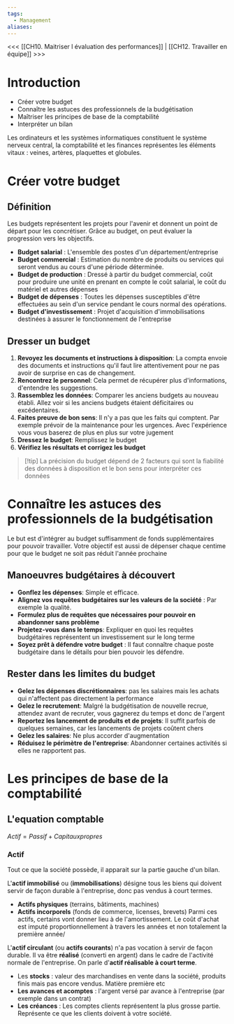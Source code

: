 ```yaml
---
tags:
  - Management
aliases:
---
```

<<< [[CH10. Maitriser l évaluation des performances]] | [[CH12. Travailler en équipe]] >>>

# Introduction
- Créer votre budget
- Connaître les astuces des professionnels de la budgétisation
- Maîtriser les principes de base de la comptabilité
- Interpréter un bilan

Les ordinateurs et les systèmes informatiques constituent le système nerveux central, la comptabilité et les finances représentes les éléments vitaux : veines, artères, plaquettes et globules.

# Créer votre budget

## Définition
Les budgets représentent les projets pour l'avenir et donnent un point de départ pour les concrétiser.
Grâce au budget, on peut évaluer la progression vers les objectifs.

- **Budget salarial** : L'ensemble des postes d'un département/entreprise
- **Budget commercial** : Estimation du nombre de produits ou services qui seront vendus au cours d'une période déterminée.
- **Budget de production** : Dressé à partir du budget commercial, coût pour produire une unité en prenant en compte le coût salarial, le coût du matériel et autres dépenses
- **Budget de dépenses** : Toutes les dépenses susceptibles d'être effectuées au sein d'un service pendant le cours normal des opérations.
- **Budget d'investissement** : Projet d'acquisition d'immobilisations destinées à assurer le fonctionnement de l'entreprise

## Dresser un budget

1. **Revoyez les documents et instructions à disposition**: La compta envoie des documents et instructions qu'il faut lire attentivement pour ne pas avoir de surprise en cas de changement.
2. **Rencontrez le personnel**: Cela permet de récupérer plus d'informations, d'entendre les suggestions.
3. **Rassemblez les données**: Comparer les anciens budgets au nouveau établi. Allez voir si les anciens budgets étaient déficitaires ou excédentaires.
4. **Faites preuve de bon sens**: Il n'y a pas que les faits qui comptent. Par exemple prévoir de la maintenance pour les urgences. Avec l'expérience vous vous baserez de plus en plus sur votre jugement
5. **Dressez le budget**: Remplissez le budget
6. **Vérifiez les résultats et corrigez les budget**

>[!tip] La précision du budget dépend de 2 facteurs qui sont la fiabilité des données à disposition et le bon sens pour interpréter ces données

# Connaître les astuces des professionnels de la budgétisation
Le but est d'intégrer au budget suffisamment de fonds supplémentaires pour pouvoir travailler. Votre objectif est aussi de dépenser chaque centime pour que le budget ne soit pas réduit l'année prochaine

## Manoeuvres budgétaires à découvert
- **Gonflez les dépenses**: Simple et efficace.
- **Alignez vos requêtes budgétaires sur les valeurs de la société** : Par exemple la qualité.
- **Formulez plus de requêtes que nécessaires pour pouvoir en abandonner sans problème**
- **Projetez-vous dans le temps**: Expliquer en quoi les requêtes budgétaires représentent un investissement sur le long terme
- **Soyez prêt à défendre votre budget** : Il faut connaître chaque poste budgétaire dans le détails pour bien pouvoir les défendre.

## Rester dans les limites du budget

- **Gelez les dépenses discrétionnaires**: pas les salaires mais les achats qui n'affectent pas directement la performance
- **Gelez le recrutement**: Malgré la budgétisation de nouvelle recrue, attendez avant de recruter, vous gagnerez du temps et donc de l'argent
- **Reportez les lancement de produits et de projets**: Il suffit parfois de quelques semaines, car les lancements de projets coûtent chers
- **Gelez les salaires**: Ne plus accorder d'augmentation
- **Réduisez le périmètre de l'entreprise**: Abandonner certaines activités si elles ne rapportent pas.

# Les principes de base de la comptabilité

## L'equation comptable
$Actif = Passif + Capitaux propres$

### Actif
Tout ce que la société possède, il apparait sur la partie gauche d'un bilan.

L'**actif immobilisé** ou (**immobilisations**) désigne tous les biens qui doivent servir de façon durable à l'entreprise, donc pas vendus à court termes.
- **Actifs physiques** (terrains, bâtiments, machines)
- **Actifs incorporels** (fonds de commerce, licenses, brevets)
Parmi ces actifs, certains vont donner lieu à de l'amortissement. Le coût d'achat est imputé proportionnellement à travers les années et non totalement la première année/

L'**actif circulant** (ou **actifs courants**) n'a pas vocation à servir de façon durable. Il va être **réalisé** (converti en argent) dans le cadre de l'activité normale de l'entreprise. On parle d'**actif réalisable à court terme**.
- Les **stocks** : valeur des marchandises en vente dans la société, produits finis mais pas encore vendus. Matière première etc
- **Les avances et acomptes** : l'argent versé par avance à l'entreprise (par exemple dans un contrat)
- **Les créances** : Les comptes clients représentent la plus grosse partie. Représente ce que les clients doivent à votre société.